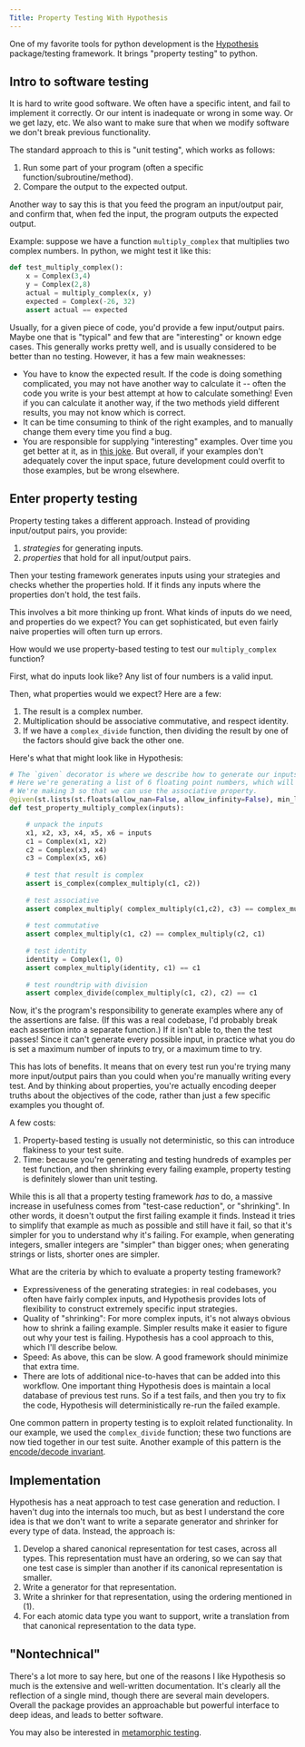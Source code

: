 ```yaml
---
Title: Property Testing With Hypothesis
---
```


One of my favorite tools for python development is the [Hypothesis](https://hypothesis.works/) package/testing framework. It brings "property testing" to python.

## Intro to software testing
It is hard to write good software. We often have a specific intent, and fail to implement it correctly. Or our intent is inadequate or wrong in some way. Or we get lazy, etc. We also want to make sure that when we modify software we don't break previous functionality.

The standard approach to this is "unit testing", which works as follows:

1. Run some part of your program (often a specific function/subroutine/method).
1. Compare the output to the expected output.

Another way to say this is that you feed the program an input/output pair, and confirm that, when fed the input, the program outputs the expected output. 

Example: suppose we have a function `multiply_complex` that multiplies two complex numbers. In python, we might test it like this:

```python
def test_multiply_complex():
    x = Complex(3,4)
    y = Complex(2,8)
    actual = multiply_complex(x, y)
    expected = Complex(-26, 32)
    assert actual == expected
```

Usually, for a given piece of code, you'd provide a few input/output pairs. Maybe one that is "typical" and few that are "interesting" or known edge cases. This generally works pretty well, and is usually considered to be better than no testing. However, it has a few main weaknesses:
* You have to know the expected result. If the code is doing something complicated, you may not have another way to calculate it -- often the code you write is your best attempt at how to calculate something! Even if you can calculate it another way, if the two methods yield different results, you may not know which is correct.
* It can be time consuming to think of the right examples, and to manually change them every time you find a bug.
* You are responsible for supplying "interesting" examples. Over time you get better at it, as in [this joke](https://twitter.com/brenankeller/status/1068615953989087232?lang=en). But overall, if your examples don't adequately cover the input space, future development could overfit to those examples, but be wrong elsewhere.

## Enter property testing

Property testing takes a different approach. Instead of providing input/output pairs, you provide:

1. *strategies* for generating inputs.
1. *properties* that hold for all input/output pairs.

Then your testing framework generates inputs using your strategies and checks whether the properties hold. If it finds any inputs where the properties don't hold, the test fails.

This involves a bit more thinking up front. What kinds of inputs do we need, and properties do we expect? You can get sophisticated, but even fairly naive properties will often turn up errors.

How would we use property-based testing to test our `multiply_complex` function? 

First, what do inputs look like? Any list of four numbers is a valid input.

Then, what properties would we expect? Here are a few:
1. The result is a complex number.
1. Multiplication should be associative commutative, and respect identity.
1. If we have a `complex_divide` function, then dividing the result by one of the factors should give back the other one.

Here's what that might look like in Hypothesis:

```python
# The `given` decorator is where we describe how to generate our inputs.
# Here we're generating a list of 6 floating point numbers, which will allow us to construct 3 complex numbers.
# We're making 3 so that we can use the associative property.
@given(st.lists(st.floats(allow_nan=False, allow_infinity=False), min_length=6, max_length=6))
def test_property_multiply_complex(inputs):

    # unpack the inputs
    x1, x2, x3, x4, x5, x6 = inputs
    c1 = Complex(x1, x2)
    c2 = Complex(x3, x4)
    c3 = Complex(x5, x6)
    
    # test that result is complex
    assert is_complex(complex_multiply(c1, c2))
    
    # test associative
    assert complex_multiply( complex_multiply(c1,c2), c3) == complex_multiply(c1, complex_multiply(c2, c3) )
    
    # test commutative
    assert complex_multiply(c1, c2) == complex_multiply(c2, c1)
    
    # test identity
    identity = Complex(1, 0)
    assert complex_multiply(identity, c1) == c1
    
    # test roundtrip with division
    assert complex_divide(complex_multiply(c1, c2), c2) == c1
```

Now, it's the program's responsibility to generate examples where any of the assertions are false. (If this was a real codebase, I'd probably break each assertion into a separate function.) If it isn't able to, then the test passes! Since it can't generate every possible input, in practice what you do is set a maximum number of inputs to try, or a maximum time to try.

This has lots of benefits. It means that on every test run you're trying many more input/output pairs than you could when you're manually writing every test. And by thinking about properties, you're actually encoding deeper truths about the objectives of the code, rather than just a few specific examples you thought of.

A few costs:
1. Property-based testing is usually not deterministic, so this can introduce flakiness to your test suite.
1. Time: because you're generating and testing hundreds of examples per test function, and then shrinking every failing example, property testing is definitely slower than unit testing. 

While this is all that a property testing framework *has* to do, a massive increase in usefulness comes from "test-case reduction", or "shrinking". In other words, it doesn't output the first failing example it finds. Instead it tries to simplify that example as much as possible and still have it fail, so that it's simpler for you to understand why it's failing. For example, when generating integers, smaller integers are "simpler" than bigger ones; when generating strings or lists, shorter ones are simpler.

What are the criteria by which to evaluate a property testing framework?
* Expressiveness of the generating strategies: in real codebases, you often have fairly complex inputs, and Hypothesis provides lots of flexibility to construct extremely specific input strategies.
* Quality of "shrinking": For more complex inputs, it's not always obvious how to shrink a failing example. Simpler results make it easier to figure out why your test is failing. Hypothesis has a cool approach to this, which I'll describe below.
* Speed: As above, this can be slow. A good framework should minimize that extra time.
* There are lots of additional nice-to-haves that can be added into this workflow. One important thing Hypothesis does is maintain a local database of previous test runs. So if a test fails, and then you try to fix the code, Hypothesis will deterministically re-run the failed example.

One common pattern in property testing is to exploit related functionality. In our example, we used the `complex_divide` function; these two functions are now tied together in our test suite. Another example of this pattern is the [encode/decode invariant](https://hypothesis.works/articles/encode-decode-invariant/). 

## Implementation

Hypothesis has a neat approach to test case generation and reduction. 
I haven't dug into the internals too much, but as best I understand the core idea is that we don't want to write a separate generator and shrinker for every type of data. Instead, the approach is:

1. Develop a shared canonical representation for test cases, across all types. This representation must have an ordering, so we can say that one test case is simpler than another if its canonical representation is smaller.
1. Write a generator for that representation.
1. Write a shrinker for that representation, using the ordering mentioned in (1).
1. For each atomic data type you want to support, write a translation from that canonical representation to the data type.

## "Nontechnical"

There's a lot more to say here, but one of the reasons I like Hypothesis so much is the extensive and well-written documentation. It's clearly all the reflection of a single mind, though there are several main developers. Overall the package provides an approachable but powerful interface to deep ideas, and leads to better software.

You may also be interested in [metamorphic testing](https://www.hillelwayne.com/post/metamorphic-testing/).
